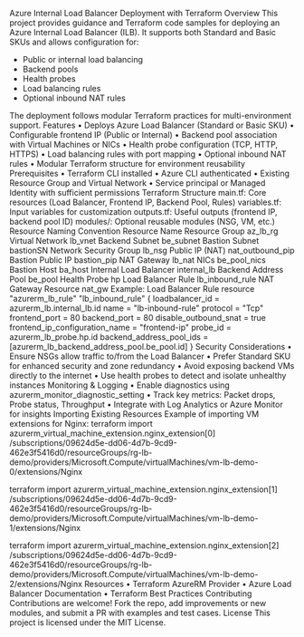 Azure Internal Load Balancer Deployment with Terraform
Overview
This project provides guidance and Terraform code samples for deploying an Azure Internal Load Balancer (ILB). It supports both Standard and Basic SKUs and allows configuration for:
- Public or internal load balancing
- Backend pools
- Health probes
- Load balancing rules
- Optional inbound NAT rules

The deployment follows modular Terraform practices for multi-environment support.
Features
• Deploys Azure Load Balancer (Standard or Basic SKU)
• Configurable frontend IP (Public or Internal)
• Backend pool association with Virtual Machines or NICs
• Health probe configuration (TCP, HTTP, HTTPS)
• Load balancing rules with port mapping
• Optional inbound NAT rules
• Modular Terraform structure for environment reusability
Prerequisites
• Terraform CLI installed
• Azure CLI authenticated
• Existing Resource Group and Virtual Network
• Service principal or Managed Identity with sufficient permissions
Terraform Structure
main.tf: Core resources (Load Balancer, Frontend IP, Backend Pool, Rules)
variables.tf: Input variables for customization
outputs.tf: Useful outputs (frontend IP, backend pool ID)
modules/: Optional reusable modules (NSG, VM, etc.)
Resource Naming Convention
Resource	Name
Resource Group	az_lb_rg
Virtual Network	lb_vnet
Backend Subnet	be_subnet
Bastion Subnet	bastionSN
Network Security Group	lb_nsg
Public IP (NAT)	nat_outbound_pip
Bastion Public IP	bastion_pip
NAT Gateway	lb_nat
NICs	be_pool_nics
Bastion Host	ba_host
Internal Load Balancer	internal_lb
Backend Address Pool	be_pool
Health Probe	hp
Load Balancer Rule	lb_inbound_rule
NAT Gateway Resource	nat_gw
Example: Load Balancer Rule
resource "azurerm_lb_rule" "lb_inbound_rule" {
  loadbalancer_id                = azurerm_lb.internal_lb.id
  name                           = "lb-inbound-rule"
  protocol                       = "Tcp"
  frontend_port                  = 80
  backend_port                   = 80
  disable_outbound_snat          = true
  frontend_ip_configuration_name = "frontend-ip"
  probe_id                       = azurerm_lb_probe.hp.id
  backend_address_pool_ids       = [azurerm_lb_backend_address_pool.be_pool.id]
}
Security Considerations
• Ensure NSGs allow traffic to/from the Load Balancer
• Prefer Standard SKU for enhanced security and zone redundancy
• Avoid exposing backend VMs directly to the internet
• Use health probes to detect and isolate unhealthy instances
Monitoring & Logging
• Enable diagnostics using azurerm_monitor_diagnostic_setting
• Track key metrics: Packet drops, Probe status, Throughput
• Integrate with Log Analytics or Azure Monitor for insights
Importing Existing Resources
Example of importing VM extensions for Nginx:
terraform import azurerm_virtual_machine_extension.nginx_extension[0] /subscriptions/09624d5e-dd06-4d7b-9cd9-462e3f5416d0/resourceGroups/rg-lb-demo/providers/Microsoft.Compute/virtualMachines/vm-lb-demo-0/extensions/Nginx

terraform import azurerm_virtual_machine_extension.nginx_extension[1] /subscriptions/09624d5e-dd06-4d7b-9cd9-462e3f5416d0/resourceGroups/rg-lb-demo/providers/Microsoft.Compute/virtualMachines/vm-lb-demo-1/extensions/Nginx

terraform import azurerm_virtual_machine_extension.nginx_extension[2] /subscriptions/09624d5e-dd06-4d7b-9cd9-462e3f5416d0/resourceGroups/rg-lb-demo/providers/Microsoft.Compute/virtualMachines/vm-lb-demo-2/extensions/Nginx
Resources
• Terraform AzureRM Provider
• Azure Load Balancer Documentation
• Terraform Best Practices
Contributing
Contributions are welcome! Fork the repo, add improvements or new modules, and submit a PR with examples and test cases.
License
This project is licensed under the MIT License.
